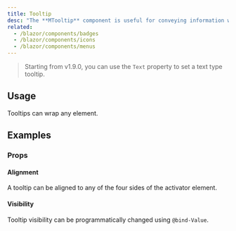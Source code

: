 ```yaml
---
title: Tooltip
desc: "The **MTooltip** component is useful for conveying information when a user hovers over an element. You can also programmatically control the display of tooltips through a `@bind-Value`. When activated, tooltips display a text label identifying an element, such as a description of its function."
related:
  - /blazor/components/badges
  - /blazor/components/icons
  - /blazor/components/menus
---
```


> Starting from v1.9.0, you can use the `Text` property to set a text type tooltip.

## Usage

Tooltips can wrap any element.

<masa-example file="Examples.components.tooltips.Usage"></masa-example>

## Examples

### Props

#### Alignment

A tooltip can be aligned to any of the four sides of the activator element.

<masa-example file="Examples.components.tooltips.Alignment"></masa-example>

#### Visibility

Tooltip visibility can be programmatically changed using `@bind-Value`.

<masa-example file="Examples.components.tooltips.Visibility"></masa-example>